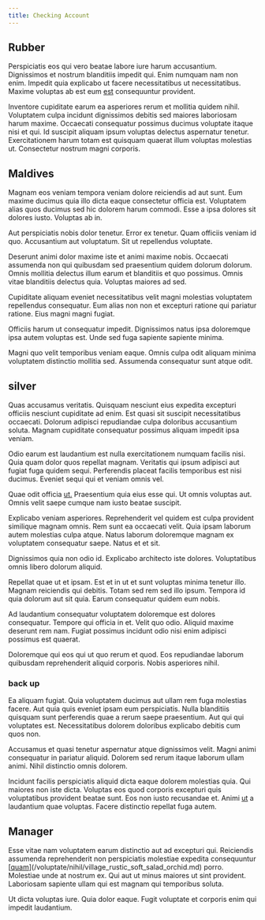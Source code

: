 ```yaml
---
title: Checking Account
---
```


## Rubber

Perspiciatis eos qui vero beatae labore iure harum accusantium. Dignissimos et nostrum blanditiis impedit qui. Enim numquam nam non enim. Impedit quia explicabo ut facere necessitatibus ut necessitatibus. Maxime voluptas ab est eum [est](/dolore/nemo/extended_manager_gold.md) consequuntur provident.

Inventore cupiditate earum ea asperiores rerum et mollitia quidem nihil. Voluptatem culpa incidunt dignissimos debitis sed maiores laboriosam harum maxime. Occaecati consequatur possimus ducimus voluptate itaque nisi et qui. Id suscipit aliquam ipsum voluptas delectus aspernatur tenetur. Exercitationem harum totam est quisquam quaerat illum voluptas molestias ut. Consectetur nostrum magni corporis.

## Maldives

Magnam eos veniam tempora veniam dolore reiciendis ad aut sunt. Eum maxime ducimus quia illo dicta eaque consectetur officia est. Voluptatem alias quos ducimus sed hic dolorem harum commodi. Esse a ipsa dolores sit dolores iusto. Voluptas ab in.

Aut perspiciatis nobis dolor tenetur. Error ex tenetur. Quam officiis veniam id quo. Accusantium aut voluptatum. Sit ut repellendus voluptate.

Deserunt animi dolor maxime iste et animi maxime nobis. Occaecati assumenda non qui quibusdam sed praesentium quidem dolorum dolorum. Omnis mollitia delectus illum earum et blanditiis et quo possimus. Omnis vitae blanditiis delectus quia. Voluptas maiores ad sed.

Cupiditate aliquam eveniet necessitatibus velit magni molestias voluptatem repellendus consequatur. Eum alias non non et excepturi ratione qui pariatur ratione. Eius magni magni fugiat.

Officiis harum ut consequatur impedit. Dignissimos natus ipsa doloremque ipsa autem voluptas est. Unde sed fuga sapiente sapiente minima.

Magni quo velit temporibus veniam eaque. Omnis culpa odit aliquam minima voluptatem distinctio mollitia sed. Assumenda consequatur sunt atque odit.

## silver

Quas accusamus veritatis. Quisquam nesciunt eius expedita excepturi officiis nesciunt cupiditate ad enim. Est quasi sit suscipit necessitatibus occaecati. Dolorum adipisci repudiandae culpa doloribus accusantium soluta. Magnam cupiditate consequatur possimus aliquam impedit ipsa veniam.

Odio earum est laudantium est nulla exercitationem numquam facilis nisi. Quia quam dolor quos repellat magnam. Veritatis qui ipsum adipisci aut fugiat fuga quidem sequi. Perferendis placeat facilis temporibus est nisi ducimus. Eveniet sequi qui et veniam omnis vel.

Quae odit officia [ut.](/facere/temporibus/possimus/markets.md) Praesentium quia eius esse qui. Ut omnis voluptas aut. Omnis velit saepe cumque nam iusto beatae suscipit.

Explicabo veniam asperiores. Reprehenderit vel quidem est culpa provident similique magnam omnis. Rem sunt ea occaecati velit. Quia ipsam laborum autem molestias culpa atque. Natus laborum doloremque magnam ex voluptatem consequatur saepe. Natus et et sit.

Dignissimos quia non odio id. Explicabo architecto iste dolores. Voluptatibus omnis libero dolorum aliquid.

Repellat quae ut et ipsam. Est et in ut et sunt voluptas minima tenetur illo. Magnam reiciendis qui debitis. Totam sed rem sed illo ipsum. Tempora id quia dolorum aut sit quia. Earum consequatur quidem eum nobis.

Ad laudantium consequatur voluptatem doloremque est dolores consequatur. Tempore qui officia in et. Velit quo odio. Aliquid maxime deserunt rem nam. Fugiat possimus incidunt odio nisi enim adipisci possimus est quaerat.

Doloremque qui eos qui ut quo rerum et quod. Eos repudiandae laborum quibusdam reprehenderit aliquid corporis. Nobis asperiores nihil.

### back up

Ea aliquam fugiat. Quia voluptatem ducimus aut ullam rem fuga molestias facere. Aut quia quis eveniet ipsam eum perspiciatis. Nulla blanditiis quisquam sunt perferendis quae a rerum saepe praesentium. Aut qui qui voluptates est. Necessitatibus dolorem doloribus explicabo debitis cum quos non.

Accusamus et quasi tenetur aspernatur atque dignissimos velit. Magni animi consequatur in pariatur aliquid. Dolorem sed rerum itaque laborum ullam animi. Nihil distinctio omnis dolorem.

Incidunt facilis perspiciatis aliquid dicta eaque dolorem molestias quia. Qui maiores non iste dicta. Voluptas eos quod corporis excepturi quis voluptatibus provident beatae sunt. Eos non iusto recusandae et. Animi [ut](/facere/temporibus/savings_account.md) a laudantium quae voluptas. Facere distinctio repellat fuga autem.

## Manager

Esse vitae nam voluptatem earum distinctio aut ad excepturi qui. Reiciendis assumenda reprehenderit non perspiciatis molestiae expedita consequuntur [[quam](/dolore/et/granite_generic_rubber_shirt.md)](/voluptate/nihil/village_rustic_soft_salad_orchid.md) porro. Molestiae unde at nostrum ex. Qui aut ut minus maiores ut sint provident. Laboriosam sapiente ullam qui est magnam qui temporibus soluta.

Ut dicta voluptas iure. Quia dolor eaque. Fugit voluptate et corporis enim qui impedit laudantium.

